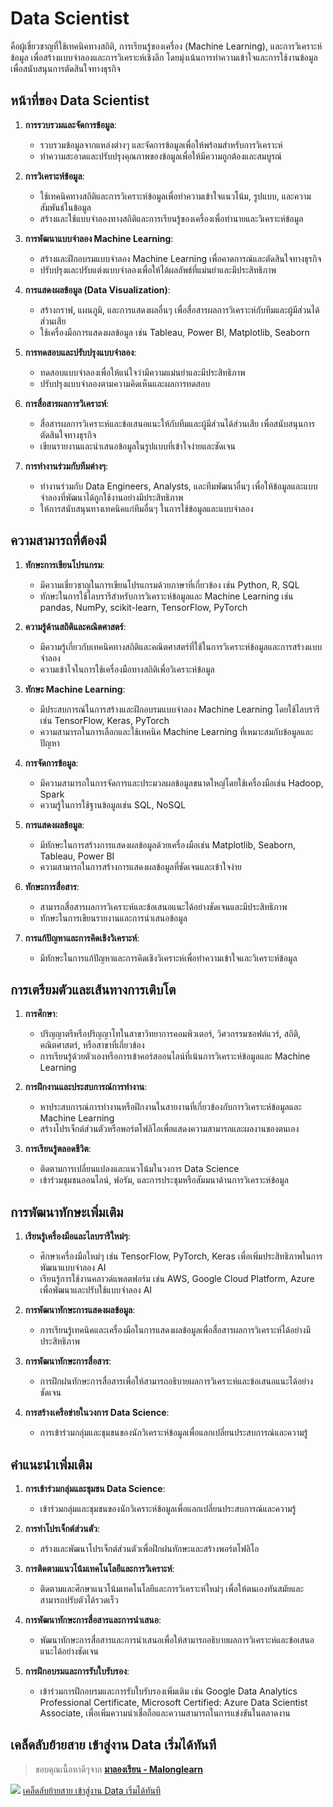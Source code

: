 # Data Scientist
คือผู้เชี่ยวชาญที่ใช้เทคนิคทางสถิติ, การเรียนรู้ของเครื่อง (Machine Learning), และการวิเคราะห์ข้อมูล เพื่อสร้างแบบจำลองและการวิเคราะห์เชิงลึก โดยมุ่งเน้นการทำความเข้าใจและการใช้งานข้อมูลเพื่อสนับสนุนการตัดสินใจทางธุรกิจ

## หน้าที่ของ Data Scientist

1. **การรวบรวมและจัดการข้อมูล**:
    - รวบรวมข้อมูลจากแหล่งต่างๆ และจัดการข้อมูลเพื่อให้พร้อมสำหรับการวิเคราะห์
    - ทำความสะอาดและปรับปรุงคุณภาพของข้อมูลเพื่อให้มีความถูกต้องและสมบูรณ์

2. **การวิเคราะห์ข้อมูล**:
    - ใช้เทคนิคทางสถิติและการวิเคราะห์ข้อมูลเพื่อทำความเข้าใจแนวโน้ม, รูปแบบ, และความสัมพันธ์ในข้อมูล
    - สร้างและใช้แบบจำลองทางสถิติและการเรียนรู้ของเครื่องเพื่อทำนายและวิเคราะห์ข้อมูล

3. **การพัฒนาแบบจำลอง Machine Learning**:
    - สร้างและฝึกอบรมแบบจำลอง Machine Learning เพื่อคาดการณ์และตัดสินใจทางธุรกิจ
    - ปรับปรุงและปรับแต่งแบบจำลองเพื่อให้ได้ผลลัพธ์ที่แม่นยำและมีประสิทธิภาพ

4. **การแสดงผลข้อมูล (Data Visualization)**:
    - สร้างกราฟ, แผนภูมิ, และการแสดงผลอื่นๆ เพื่อสื่อสารผลการวิเคราะห์กับทีมและผู้มีส่วนได้ส่วนเสีย
    - ใช้เครื่องมือการแสดงผลข้อมูล เช่น Tableau, Power BI, Matplotlib, Seaborn

5. **การทดสอบและปรับปรุงแบบจำลอง**:
    - ทดสอบแบบจำลองเพื่อให้แน่ใจว่ามีความแม่นยำและมีประสิทธิภาพ
    - ปรับปรุงแบบจำลองตามความคิดเห็นและผลการทดสอบ

6. **การสื่อสารผลการวิเคราะห์**:
    - สื่อสารผลการวิเคราะห์และข้อเสนอแนะให้กับทีมและผู้มีส่วนได้ส่วนเสีย เพื่อสนับสนุนการตัดสินใจทางธุรกิจ
    - เขียนรายงานและนำเสนอข้อมูลในรูปแบบที่เข้าใจง่ายและชัดเจน

7. **การทำงานร่วมกับทีมต่างๆ**:
    - ทำงานร่วมกับ Data Engineers, Analysts, และทีมพัฒนาอื่นๆ เพื่อให้ข้อมูลและแบบจำลองที่พัฒนาได้ถูกใช้งานอย่างมีประสิทธิภาพ
    - ให้การสนับสนุนทางเทคนิคแก่ทีมอื่นๆ ในการใช้ข้อมูลและแบบจำลอง

## ความสามารถที่ต้องมี

1. **ทักษะการเขียนโปรแกรม**:
    - มีความเชี่ยวชาญในการเขียนโปรแกรมด้วยภาษาที่เกี่ยวข้อง เช่น Python, R, SQL
    - ทักษะในการใช้ไลบรารีสำหรับการวิเคราะห์ข้อมูลและ Machine Learning เช่น pandas, NumPy, scikit-learn, TensorFlow, PyTorch

2. **ความรู้ด้านสถิติและคณิตศาสตร์**:
    - มีความรู้เกี่ยวกับเทคนิคทางสถิติและคณิตศาสตร์ที่ใช้ในการวิเคราะห์ข้อมูลและการสร้างแบบจำลอง
    - ความเข้าใจในการใช้เครื่องมือทางสถิติเพื่อวิเคราะห์ข้อมูล

3. **ทักษะ Machine Learning**:
    - มีประสบการณ์ในการสร้างและฝึกอบรมแบบจำลอง Machine Learning โดยใช้ไลบรารีเช่น TensorFlow, Keras, PyTorch
    - ความสามารถในการเลือกและใช้เทคนิค Machine Learning ที่เหมาะสมกับข้อมูลและปัญหา

4. **การจัดการข้อมูล**:
    - มีความสามารถในการจัดการและประมวลผลข้อมูลขนาดใหญ่โดยใช้เครื่องมือเช่น Hadoop, Spark
    - ความรู้ในการใช้ฐานข้อมูลเช่น SQL, NoSQL

5. **การแสดงผลข้อมูล**:
    - มีทักษะในการสร้างการแสดงผลข้อมูลด้วยเครื่องมือเช่น Matplotlib, Seaborn, Tableau, Power BI
    - ความสามารถในการสร้างการแสดงผลข้อมูลที่ชัดเจนและเข้าใจง่าย

6. **ทักษะการสื่อสาร**:
    - สามารถสื่อสารผลการวิเคราะห์และข้อเสนอแนะได้อย่างชัดเจนและมีประสิทธิภาพ
    - ทักษะในการเขียนรายงานและการนำเสนอข้อมูล

7. **การแก้ปัญหาและการคิดเชิงวิเคราะห์**:
    - มีทักษะในการแก้ปัญหาและการคิดเชิงวิเคราะห์เพื่อทำความเข้าใจและวิเคราะห์ข้อมูล

## การเตรียมตัวและเส้นทางการเติบโต

1. **การศึกษา**:
    - ปริญญาตรีหรือปริญญาโทในสาขาวิทยาการคอมพิวเตอร์, วิศวกรรมซอฟต์แวร์, สถิติ, คณิตศาสตร์, หรือสาขาที่เกี่ยวข้อง
    - การเรียนรู้ด้วยตัวเองหรือการเข้าคอร์สออนไลน์ที่เน้นการวิเคราะห์ข้อมูลและ Machine Learning

2. **การฝึกงานและประสบการณ์การทำงาน**:
    - หาประสบการณ์การทำงานหรือฝึกงานในสายงานที่เกี่ยวข้องกับการวิเคราะห์ข้อมูลและ Machine Learning
    - สร้างโปรเจ็กต์ส่วนตัวหรือพอร์ตโฟลิโอเพื่อแสดงความสามารถและผลงานของตนเอง

3. **การเรียนรู้ตลอดชีวิต**:
    - ติดตามการเปลี่ยนแปลงและแนวโน้มในวงการ Data Science
    - เข้าร่วมชุมชนออนไลน์, ฟอรัม, และการประชุมหรือสัมมนาด้านการวิเคราะห์ข้อมูล

## การพัฒนาทักษะเพิ่มเติม

1. **เรียนรู้เครื่องมือและไลบรารีใหม่ๆ**:
    - ศึกษาเครื่องมือใหม่ๆ เช่น TensorFlow, PyTorch, Keras เพื่อเพิ่มประสิทธิภาพในการพัฒนาแบบจำลอง AI
    - เรียนรู้การใช้งานคลาวด์แพลตฟอร์ม เช่น AWS, Google Cloud Platform, Azure เพื่อพัฒนาและปรับใช้แบบจำลอง AI

2. **การพัฒนาทักษะการแสดงผลข้อมูล**:
    - การเรียนรู้เทคนิคและเครื่องมือในการแสดงผลข้อมูลเพื่อสื่อสารผลการวิเคราะห์ได้อย่างมีประสิทธิภาพ

3. **การพัฒนาทักษะการสื่อสาร**:
    - การฝึกฝนทักษะการสื่อสารเพื่อให้สามารถอธิบายผลการวิเคราะห์และข้อเสนอแนะได้อย่างชัดเจน

4. **การสร้างเครือข่ายในวงการ Data Science**:
    - การเข้าร่วมกลุ่มและชุมชนของนักวิเคราะห์ข้อมูลเพื่อแลกเปลี่ยนประสบการณ์และความรู้

## คำแนะนำเพิ่มเติม

1. **การเข้าร่วมกลุ่มและชุมชน Data Science**:
    - เข้าร่วมกลุ่มและชุมชนของนักวิเคราะห์ข้อมูลเพื่อแลกเปลี่ยนประสบการณ์และความรู้

2. **การทำโปรเจ็กต์ส่วนตัว**:
    - สร้างและพัฒนาโปรเจ็กต์ส่วนตัวเพื่อฝึกฝนทักษะและสร้างพอร์ตโฟลิโอ

3. **การติดตามแนวโน้มเทคโนโลยีและการวิเคราะห์**:
    - ติดตามและศึกษาแนวโน้มเทคโนโลยีและการวิเคราะห์ใหม่ๆ เพื่อให้ตนเองทันสมัยและสามารถปรับตัวได้รวดเร็ว

4. **การพัฒนาทักษะการสื่อสารและการนำเสนอ**:
    - พัฒนาทักษะการสื่อสารและการนำเสนอเพื่อให้สามารถอธิบายผลการวิเคราะห์และข้อเสนอแนะได้อย่างชัดเจน

5. **การฝึกอบรมและการรับใบรับรอง**:
    - เข้าร่วมการฝึกอบรมและการรับใบรับรองเพิ่มเติม เช่น Google Data Analytics Professional Certificate, Microsoft Certified: Azure Data Scientist Associate, เพื่อเพิ่มความน่าเชื่อถือและความสามารถในการแข่งขันในตลาดงาน

## เคล็ดลับย้ายสาย เข้าสู่งาน Data เริ่มได้ทันที
>  ขอบคุณเนื้อหาดีๆจาก **[มาลองเรียน - Malonglearn](https://www.malonglearn.com)**
> 
![](https://www.malonglearn.com/content/images/size/w1140/2024/04/Move-to-Data.png)
[เคล็ดลับย้ายสาย เข้าสู่งาน Data เริ่มได้ทันที](https://www.malonglearn.com/step-to-data-career/)